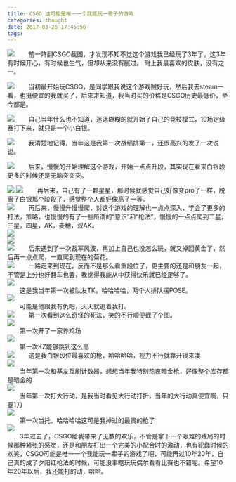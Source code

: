 ```yaml
---
title: CSGO 这可能是唯一一个我能玩一辈子的游戏
categories: thought
date: 2017-03-26 17:45:56
tags:
---
```

[![](https://pic.lufer.cc/images/2021/03/05/e4Ox2V.jpg)](https://pic.lufer.cc/image/xEZ)
&emsp;&emsp;前一阵翻CSGO截图，才发现不知不觉这个游戏我已经玩了3年了，这3年有时候开心，有时候也生气，但却从来没有腻过。 附上我最喜欢的皮肤，没有之一。    

[![](https://pic.lufer.cc/images/2021/03/05/e4OcHH.jpg)](https://pic.lufer.cc/image/CqC)
&emsp;&emsp;当初最开始玩CSGO，是同学跟我说这个游戏贼好玩，然后我去steam一看，也挺便宜的我就买了，后来才知道，我当时买的价格是CSGO历史最低价，至今都是。   

![](https://pic.lufer.cc/images/2021/03/05/e4OzvT.jpg) 
&emsp;&emsp;自己当年什么也不知道，迷迷糊糊的就开始了自己的竞技模式，10场定级赛打下来，就只是一个小白银。  

![](https://pic.lufer.cc/images/2021/03/05/e4OyuD.jpg)
&emsp;&emsp;我清楚地记得，当年这是我第一次战绩排第一，还很高兴的发了一次说说。  

![](https://pic.lufer.cc/images/2021/03/05/e4ODgK.jpg) 
&emsp;&emsp;后来，慢慢的开始理解这个游戏，开始一点点升段，其实现在看来白银段更多的时候还是无脑突突突。  

![](https://pic.lufer.cc/images/2021/03/05/e4O2Ed.jpg)
![](https://pic.lufer.cc/images/2021/03/05/e4ORUA.jpg) 
&emsp;&emsp;再后来，自己有了一颗星星，那时候就感觉自己好像变pro了一样，脱离了白银那个阶段了，感觉整个人都好像高了一等。  
![](https://pic.lufer.cc/images/2021/03/05/e4OW4I.jpg) 
&emsp;&emsp;再后来，慢慢升慢慢爬，对这个游戏的理解也一点点深入，学会了更多的打法，策略，也慢慢的有了一些所谓的“意识”和“枪法”，慢慢的一点点爬到二星，三星，四星，AK，麦穗，双AK。  
![](https://pic.lufer.cc/images/2021/03/05/e4OhCt.jpg)  
![](https://pic.lufer.cc/images/2021/03/05/e4O48P.jpg)  
![](https://pic.lufer.cc/images/2021/03/05/e4O5gf.jpg)
&emsp;&emsp;后来遇到了一次裁军风波，再加上自己也没怎么玩，就又掉回黄金了，然后再一点点爬，一直爬到现在的菊花。  
![](https://pic.lufer.cc/images/2021/03/05/e4OIv8.jpg)
&emsp;&emsp;一路走来到现在，反而不是那么看重段位了，更主要的还是和朋友一起，不管是上分也好翻车也罢，我觉得我能从中获得快乐就已经足够了。  
![](https://pic.lufer.cc/images/2021/03/05/e4O7Dg.jpg)  
&emsp;&emsp;这是我当年第一次被队友TK，哈哈哈哈，两个人排队摆POSE。  
![](https://pic.lufer.cc/images/2021/03/05/e4OHbQ.jpg)  
&emsp;&emsp;可能是他跟我有仇吧，天天就追着我打。  
![](https://pic.lufer.cc/images/2021/03/05/e4OrjO.jpg)
&emsp;&emsp;第一次看到这么奇怪的死法，笑的不行顺便截了个图。  
![](https://pic.lufer.cc/images/2021/03/05/e4OjCq.jpg)  
&emsp;&emsp;第一次开了一家养鸡场  
![](https://pic.lufer.cc/images/2021/03/05/e4OO5n.jpg)  
&emsp;&emsp;第一次KZ能够跳到这么高  
![](https://pic.lufer.cc/images/2021/03/05/e4O6De.jpg) 
&emsp;&emsp;这是我白银段位最喜欢的枪，哈哈哈哈，视力不行就靠开镜来凑  
![](https://pic.lufer.cc/images/2021/03/05/e4OTKS.jpg)  
&emsp;&emsp;当年第一次和基友互刷计数器，想想当年我特别热衷暗金枪，好像整个库存都是暗金的  
![](https://pic.lufer.cc/images/2021/03/05/e4OqEj.jpg)  
&emsp;&emsp;当年第一次打大行动，是我当时看见大行动打折，当年的大行动真便宜啊，只要1刀  
![](https://pic.lufer.cc/images/2021/03/05/e4OLUs.jpg)  
&emsp;&emsp;第一次当托，哈哈哈哈这可是我掉过的最贵的枪了  
![](https://pic.lufer.cc/images/2021/03/05/e4Ov80.jpg)  
&emsp;&emsp;3年过去了，CSGO给我带来了无数的欢乐，不管是拿下一个艰难的残局的时候那种紧张的感觉，还是和朋友打出一个完美的小配合时的激动，也有犯蠢时候的欢笑，CSGO可能是唯一一个我能玩一辈子的游戏了吧，可能再过10年20年，自己真的成了夕阳红枪法的时候，可能没事瞎玩玩偶尔看看比赛也不错呢。希望10年20年以后，我还能打的动，哈哈。